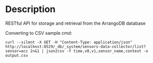 # Description
RESTful API for storage and retrieval from the ArrangoDB database

Converting to CSV sample cmd:

    curl --silent -X GET -H "Content-Type: application/json" http://localhost:8529/_db/_system/sensors-data-collector/list?sensor=acc 2>&1 | json2csv -f time,v0,v1,sensor_name,context -o output.csv
